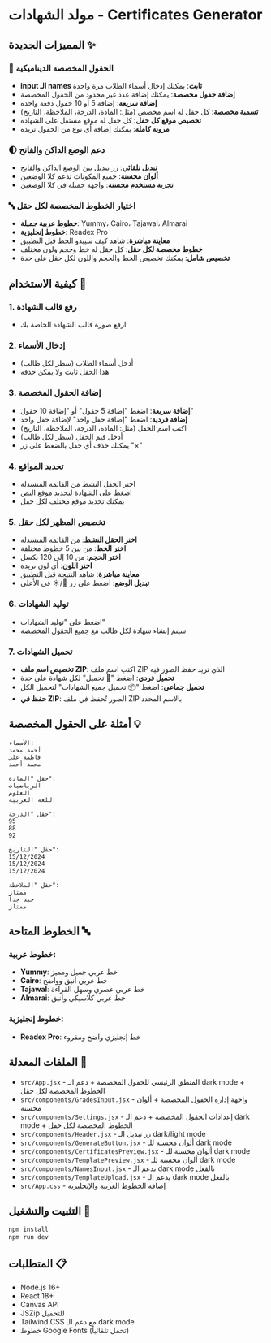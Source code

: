# مولد الشهادات - Certificates Generator

## المميزات الجديدة ✨

### 🎯 الحقول المخصصة الديناميكية
- **input الـ names ثابت**: يمكنك إدخال أسماء الطلاب مرة واحدة
- **إضافة حقول مخصصة**: يمكنك إضافة عدد غير محدود من الحقول المخصصة
- **إضافة سريعة**: إضافة 5 أو 10 حقول دفعة واحدة
- **تسمية مخصصة**: كل حقل له اسم مخصص (مثل: المادة، الدرجة، الملاحظة، التاريخ)
- **تخصيص موقع كل حقل**: كل حقل له موقع مستقل على الشهادة
- **مرونة كاملة**: يمكنك إضافة أي نوع من الحقول تريده

### 🌓 دعم الوضع الداكن والفاتح
- **تبديل تلقائي**: زر تبديل بين الوضع الداكن والفاتح
- **ألوان محسنة**: جميع المكونات تدعم كلا الوضعين
- **تجربة مستخدم محسنة**: واجهة جميلة في كلا الوضعين

### 🔤 اختيار الخطوط المخصصة لكل حقل
- **خطوط عربية جميلة**: Yummy، Cairo، Tajawal، Almarai
- **خطوط إنجليزية**: Readex Pro
- **معاينة مباشرة**: شاهد كيف سيبدو الخط قبل التطبيق
- **خطوط مخصصة لكل حقل**: كل حقل له خط وحجم ولون مختلف
- **تخصيص شامل**: يمكنك تخصيص الخط والحجم واللون لكل حقل على حدة

## كيفية الاستخدام 📖

### 1. رفع قالب الشهادة
- ارفع صورة قالب الشهادة الخاصة بك

### 2. إدخال الأسماء
- أدخل أسماء الطلاب (سطر لكل طالب)
- هذا الحقل ثابت ولا يمكن حذفه

### 3. إضافة الحقول المخصصة
- **إضافة سريعة**: اضغط "إضافة 5 حقول" أو "إضافة 10 حقول"
- **إضافة فردية**: اضغط "إضافة حقل واحد" لإضافة حقل واحد
- اكتب اسم الحقل (مثل: المادة، الدرجة، الملاحظة، التاريخ)
- أدخل قيم الحقل (سطر لكل طالب)
- يمكنك حذف أي حقل بالضغط على زر "×"

### 4. تحديد المواقع
- اختر الحقل النشط من القائمة المنسدلة
- اضغط على الشهادة لتحديد موقع النص
- يمكنك تحديد موقع مختلف لكل حقل

### 5. تخصيص المظهر لكل حقل
- **اختر الحقل النشط**: من القائمة المنسدلة
- **اختر الخط**: من بين 5 خطوط مختلفة
- **اختر الحجم**: من 10 إلى 120 بكسل
- **اختر اللون**: أي لون تريده
- **معاينة مباشرة**: شاهد النتيجة قبل التطبيق
- **تبديل الوضع**: اضغط على زر 🌙/☀️ في الأعلى

### 6. توليد الشهادات
- اضغط على "توليد الشهادات"
- سيتم إنشاء شهادة لكل طالب مع جميع الحقول المخصصة

### 7. تحميل الشهادات
- **تخصيص اسم ملف ZIP**: اكتب اسم ملف ZIP الذي تريد حفظ الصور فيه
- **تحميل فردي**: اضغط "💾 تحميل" لكل شهادة على حدة
- **تحميل جماعي**: اضغط "📦 تحميل جميع الشهادات" لتحميل الكل
- **حفظ في ZIP**: الصور تُحفظ في ملف ZIP بالاسم المحدد

## أمثلة على الحقول المخصصة 💡

```
الأسماء:
أحمد محمد
فاطمة علي
محمد أحمد

حقل "المادة":
الرياضيات
العلوم
اللغة العربية

حقل "الدرجة":
95
88
92

حقل "التاريخ":
15/12/2024
15/12/2024
15/12/2024

حقل "الملاحظة":
ممتاز
جيد جداً
ممتاز
```

## الخطوط المتاحة 🔤

### خطوط عربية:
- **Yummy**: خط عربي جميل ومميز
- **Cairo**: خط عربي أنيق وواضح
- **Tajawal**: خط عربي عصري وسهل القراءة
- **Almarai**: خط عربي كلاسيكي وأنيق

### خطوط إنجليزية:
- **Readex Pro**: خط إنجليزي واضح ومقروء

## الملفات المعدلة 🔧

- `src/App.jsx` - المنطق الرئيسي للحقول المخصصة + دعم الـ dark mode + الخطوط المخصصة لكل حقل
- `src/components/GradesInput.jsx` - واجهة إدارة الحقول المخصصة + ألوان محسنة
- `src/components/Settings.jsx` - إعدادات الحقول المخصصة + دعم الـ dark mode + الخطوط المخصصة لكل حقل
- `src/components/Header.jsx` - زر تبديل الـ dark/light mode
- `src/components/GenerateButton.jsx` - ألوان محسنة للـ dark mode
- `src/components/CertificatesPreview.jsx` - ألوان محسنة للـ dark mode
- `src/components/TemplatePreview.jsx` - ألوان محسنة للـ dark mode
- `src/components/NamesInput.jsx` - يدعم الـ dark mode بالفعل
- `src/components/TemplateUpload.jsx` - يدعم الـ dark mode بالفعل
- `src/App.css` - إضافة الخطوط العربية والإنجليزية

## التثبيت والتشغيل 🚀

```bash
npm install
npm run dev
```

## المتطلبات 📋

- Node.js 16+
- React 18+
- Canvas API
- JSZip للتحميل
- Tailwind CSS مع دعم الـ dark mode
- خطوط Google Fonts (تحمل تلقائياً)